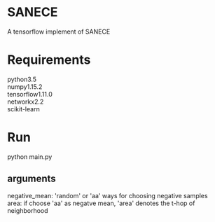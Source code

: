 # SANECE
A tensorflow implement of SANECE
# Requirements
python3.5<br>
numpy1.15.2<br>
tensorflow1.11.0<br>
networkx2.2<br>
scikit-learn<br>
# Run
python main.py<br>

## arguments<br>
negative_mean: 'random' or 'aa' ways for choosing negative samples<br>
area: if choose 'aa' as negatve mean, 'area' denotes the t-hop of neighborhood<br>
